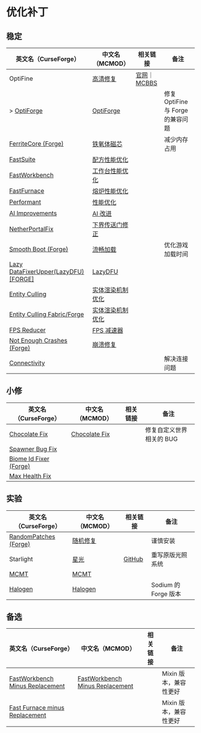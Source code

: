 # 优化补丁

## 稳定

| 英文名（CurseForge）                                                                                | 中文名（MCMOD）                                          | 相关链接                                                                                 | 备注                              |
| --------------------------------------------------------------------------------------------------- | -------------------------------------------------------- | ---------------------------------------------------------------------------------------- | --------------------------------- |
| OptiFine                                                                                            | [高清修复](https://www.mcmod.cn/class/36.html)           | [官网](https://optifine.net/home)｜[MCBBS](https://www.mcbbs.net/thread-606019-1-1.html) |                                   |
| > [OptiForge](https://www.curseforge.com/minecraft/mc-mods/optiforge)                               | [OptiForge](https://www.mcmod.cn/class/2395.html)        |                                                                                          | 修复 OptiFine 与 Forge 的兼容问题 |
| [FerriteCore (Forge)](https://www.curseforge.com/minecraft/mc-mods/ferritecore)                     | [铁氧体磁芯](https://www.mcmod.cn/class/3888.html)       |                                                                                          | 减少内存占用                      |
| [FastSuite](https://www.curseforge.com/minecraft/mc-mods/fastsuite)                                 | [配方性能优化](https://www.mcmod.cn/class/3822.html)     |                                                                                          |                                   |
| [FastWorkbench](https://www.curseforge.com/minecraft/mc-mods/fastworkbench)                         | [工作台性能优化](https://www.mcmod.cn/class/1486.html)   |                                                                                          |                                   |
| [FastFurnace](https://www.curseforge.com/minecraft/mc-mods/fastfurnace)                             | [熔炉性能优化](https://www.mcmod.cn/class/1485.html)     |                                                                                          |                                   |
| [Performant](https://www.curseforge.com/minecraft/mc-mods/performant)                               | [性能优化](https://www.mcmod.cn/class/2385.html)         |                                                                                          |                                   |
| [AI Improvements](https://www.curseforge.com/minecraft/mc-mods/ai-improvements)                     | [AI 改进](https://www.mcmod.cn/class/1480.html)          |                                                                                          |                                   |
| [NetherPortalFix](https://www.curseforge.com/minecraft/mc-mods/netherportalfix)                     | [下界传送门修正](https://www.mcmod.cn/class/811.html)    |                                                                                          |                                   |
| [Smooth Boot (Forge)](https://www.curseforge.com/minecraft/mc-mods/smooth-boot-forge)               | [流畅加载](https://www.mcmod.cn/class/3422.html)         |                                                                                          | 优化游戏加载时间                  |
| [Lazy DataFixerUpper(LazyDFU) [FORGE]](https://www.curseforge.com/minecraft/mc-mods/lazy-dfu-forge) | [LazyDFU](https://www.mcmod.cn/class/3407.html)          |                                                                                          |                                   |
| [Entity Culling](https://www.curseforge.com/minecraft/mc-mods/entity-culling)                       | [实体渲染机制优化](https://www.mcmod.cn/class/3058.html) |                                                                                          |                                   |
| [Entity Culling Fabric/Forge](https://www.curseforge.com/minecraft/mc-mods/entityculling)           | [实体渲染机制优化](https://www.mcmod.cn/class/3629.html) |                                                                                          |                                   |
| [FPS Reducer](https://www.curseforge.com/minecraft/mc-mods/fps-reducer)                             | [FPS 减速器](https://www.mcmod.cn/class/1815.html)       |                                                                                          |                                   |
| [Not Enough Crashes (Forge)](https://www.curseforge.com/minecraft/mc-mods/not-enough-crashes-forge) | [崩溃修复](https://www.mcmod.cn/class/2441.html)         |                                                                                          |                                   |
| [Connectivity](https://www.curseforge.com/minecraft/mc-mods/connectivity)                           |                                                          |                                                                                          | 解决连接问题                      |

## 小修

| 英文名（CurseForge）                                                                  | 中文名（MCMOD）                                       | 相关链接 | 备注                     |
| ------------------------------------------------------------------------------------- | ----------------------------------------------------- | -------- | ------------------------ |
| [Chocolate Fix](https://www.curseforge.com/minecraft/mc-mods/chocolate-fix)           | [Chocolate Fix](https://www.mcmod.cn/class/3364.html) |          | 修复自定义世界相关的 BUG |
| [Spawner Bug Fix](https://www.curseforge.com/minecraft/mc-mods/spawner-fix)           |                                                       |          |                          |
| [Biome Id Fixer (Forge)](https://www.curseforge.com/minecraft/mc-mods/biome-id-fixer) |                                                       |          |                          |
| [Max Health Fix](https://www.curseforge.com/minecraft/mc-mods/max-health-fix)         |                                                       |          |                          |

## 实验

| 英文名（CurseForge）                                                                | 中文名（MCMOD）                                  | 相关链接                                                  | 备注                 |
| ----------------------------------------------------------------------------------- | ------------------------------------------------ | --------------------------------------------------------- | -------------------- |
| [RandomPatches (Forge)](https://www.curseforge.com/minecraft/mc-mods/randompatches) | [随机修复](https://www.mcmod.cn/class/2253.html) |                                                           | 谨慎安装             |
| Starlight                                                                           | [星光](https://www.mcmod.cn/class/3303.html)     | [GitHub](https://github.com/Tuinity/Starlight/tree/forge) | 重写原版光照系统     |
| [MCMT](https://www.curseforge.com/minecraft/mc-mods/mcmt-multithreading)            | [MCMT](https://www.mcmod.cn/class/3153.html)     |                                                           |                      |
| [Halogen](https://www.curseforge.com/minecraft/mc-mods/halogen)                     | [Halogen](https://www.mcmod.cn/class/4054.html)  |                                                           | Sodium 的 Forge 版本 |

## 备选

| 英文名（CurseForge）                                                                                            | 中文名（MCMOD）                                                         | 相关链接 | 备注                   |
| --------------------------------------------------------------------------------------------------------------- | ----------------------------------------------------------------------- | -------- | ---------------------- |
| [FastWorkbench Minus Replacement](https://www.curseforge.com/minecraft/mc-mods/fastworkbench-minus-replacement) | [FastWorkbench Minus Replacement](https://www.mcmod.cn/class/3723.html) |          | Mixin 版本，兼容性更好 |
| [Fast Furnace minus Replacement](https://www.curseforge.com/minecraft/mc-mods/fastfurnace-minus-replacement)    |                                                                         |          | Mixin 版本，兼容性更好 |
